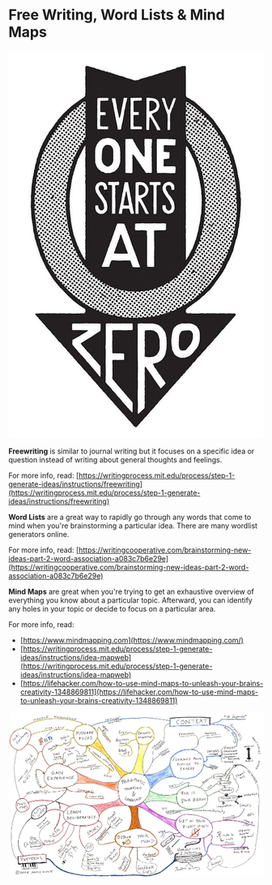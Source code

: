 # Free Writing, Word Lists & Mind Maps

![Every One Starts At Zero Illustration by Jolby from Gettoworkbook](../.gitbook/assets/gettoworkbook_everyone_starts_at-zero.jpg)

**Freewriting** is similar to journal writing but it focuses on a specific idea or question instead of writing about general thoughts and feelings.

For more info, read: [https://writingprocess.mit.edu/process/step-1-generate-ideas/instructions/freewriting](https://writingprocess.mit.edu/process/step-1-generate-ideas/instructions/freewriting)

**Word Lists** are a great way to rapidly go through any words that come to mind when you're brainstorming a particular idea. There are many wordlist generators online.

For more info, read: [https://writingcooperative.com/brainstorming-new-ideas-part-2-word-association-a083c7b6e29e](https://writingcooperative.com/brainstorming-new-ideas-part-2-word-association-a083c7b6e29e)

**Mind Maps** are great when you're trying to get an exhaustive overview of everything you know about a particular topic. Afterward, you can identify any holes in your topic or decide to focus on a particular area.

For more info, read:

* [https://www.mindmapping.com](https://www.mindmapping.com/)
* [https://writingprocess.mit.edu/process/step-1-generate-ideas/instructions/idea-mapweb](https://writingprocess.mit.edu/process/step-1-generate-ideas/instructions/idea-mapweb) 
* [https://lifehacker.com/how-to-use-mind-maps-to-unleash-your-brains-creativity-1348869811](https://lifehacker.com/how-to-use-mind-maps-to-unleash-your-brains-creativity-1348869811)

![Andy Hunt mind map from the book Pragmatic: Thinking and Learning](../.gitbook/assets/andy-hunt-mindmap.png)

